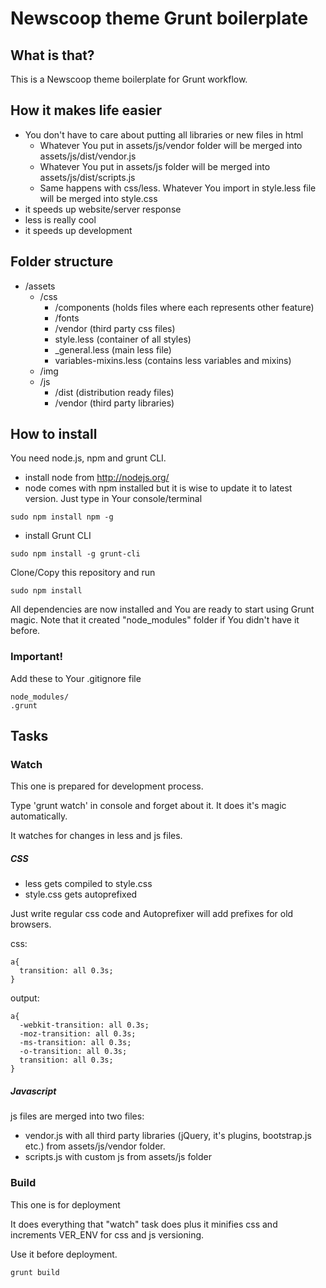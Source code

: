 # Newscoop theme Grunt boilerplate

## What is that?

This is a Newscoop theme boilerplate for Grunt workflow.

## How it makes life easier

- You don't have to care about putting all libraries or new files in html
  - Whatever You put in assets/js/vendor folder will be merged into assets/js/dist/vendor.js
  - Whatever You put in assets/js folder will be merged into assets/js/dist/scripts.js
  - Same happens with css/less. Whatever You import in style.less file will be merged into style.css
- it speeds up website/server response
- less is really cool
- it speeds up development



## Folder structure

- /assets
  - /css
    - /components (holds files where each represents other feature)
    - /fonts
    - /vendor (third party css files)
    - style.less (container of all styles)
    - _general.less (main less file)
    - variables-mixins.less (contains less variables and mixins)
  - /img
  - /js
    - /dist (distribution ready files)
    - /vendor (third party libraries)


## How to install
You need node.js, npm and grunt CLI.

- install node from http://nodejs.org/
- node comes with npm installed but it is wise to update it to latest version.
Just type in Your console/terminal
```
sudo npm install npm -g
```

- install Grunt CLI
```
sudo npm install -g grunt-cli
```


Clone/Copy this repository and run
```
sudo npm install
```
All dependencies are now installed and You are ready to start using Grunt magic.
Note that it created "node_modules" folder if You didn't have it before.

### Important!

Add these to Your .gitignore file
```
node_modules/
.grunt
```

## Tasks

### Watch
This one is prepared for development process.

Type 'grunt watch' in console and forget about it. It does it's magic automatically.

It watches for changes in less and js files.

##### CSS

- less gets compiled to style.css
- style.css gets autoprefixed

Just write regular css code and Autoprefixer will add prefixes for old browsers.

css:
```
a{
  transition: all 0.3s;
}
```
output:
```
a{
  -webkit-transition: all 0.3s;
  -moz-transition: all 0.3s;
  -ms-transition: all 0.3s;
  -o-transition: all 0.3s;
  transition: all 0.3s;
}
```


##### Javascript

js files are merged into two files:
- vendor.js with all third party libraries (jQuery, it's plugins, bootstrap.js etc.) from assets/js/vendor folder.
- scripts.js with custom js from assets/js folder

### Build

This one is for deployment

It does everything that "watch" task does plus it minifies css and increments VER_ENV for css and js versioning.

Use it before deployment.


```
grunt build
```

